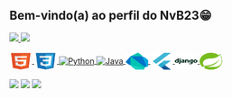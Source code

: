 ## Bem-vindo(a) ao perfil do NvB23😁

 <div>
   <a href="https://github.com/NvB23">
   <img height="180em" src="https://github-readme-stats.vercel.app/api?username=NvB23&show_icons=true&theme=tokyonight&include_all_commits=true&count_private=true"/>
   <img height="180em" src="https://github-readme-stats.vercel.app/api/top-langs/?username=NvB23&layout=compact&langs_count=6&theme=tokyonight"/>

</div>
<div style="display: inline_block"><br>
  <img align="center" alt="HTML" height="30" width="40" src="https://raw.githubusercontent.com/devicons/devicon/master/icons/html5/html5-original.svg">
  <img align="center" alt="CSS" height="30" width="40" src="https://raw.githubusercontent.com/devicons/devicon/master/icons/css3/css3-original.svg">
  <img align="center" alt="Python" height="30" width="40" src="https://cdn.jsdelivr.net/gh/devicons/devicon/icons/python/python-original.svg" />
  <img align="center" alt="Java" height="30" width="40" src="https://cdn.jsdelivr.net/gh/devicons/devicon/icons/java/java-original.svg" />
  <img align="center" alt="Dart" height="30" width="40" src="https://github.com/devicons/devicon/blob/v2.16.0/icons/dart/dart-original.svg" />
  <img align="center" alt="Flutter" height="30" width="40" src="https://github.com/devicons/devicon/blob/v2.16.0/icons/flutter/flutter-original.svg" />
  <img align="center" alt="Django" height="30" width="40" src="https://github.com/devicons/devicon/blob/v2.16.0/icons/django/django-plain-wordmark.svg" />
  <img align="center" alt="Spring Boot" height="30" width="40" src="https://github.com/devicons/devicon/blob/v2.16.0/icons/spring/spring-original.svg" />
</div>
 
 <br>
 
  
 
<div> 
  <a href="https://instagram.com/nvb23_11/" target="_blank"><img src="https://img.shields.io/badge/-Instagram-%23E4405F?style=for-the-badge&logo=instagram&logoColor=white" target="_blank"></a>
  <a href = "mailto:naumvb23@gmailcom"><img src="https://img.shields.io/badge/-Gmail-%23333?style=for-the-badge&logo=gmail&logoColor=white" target="_blank"></a>
  <a href="https://www.linkedin.com/in/naumvb/" target="_blank"><img src="https://img.shields.io/badge/-LinkedIn-%230077B5?style=for-the-badge&logo=linkedin&logoColor=white" target="_blank"></a> 

</div>
